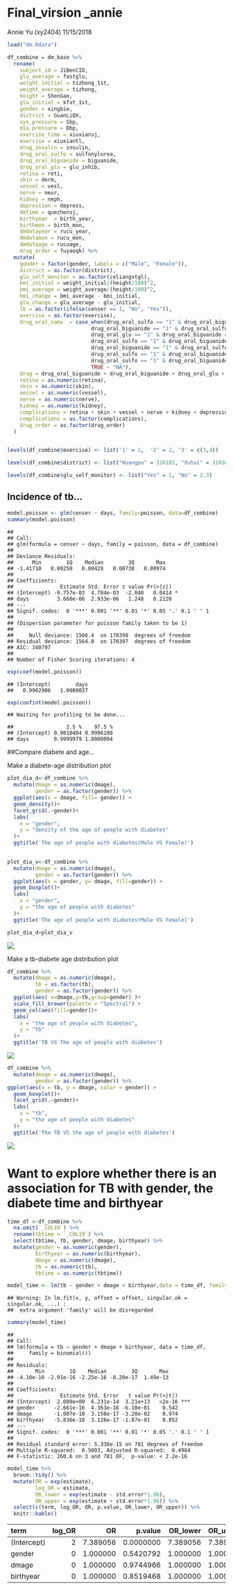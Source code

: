 Final\_virsion \_annie
================
Annie Yu (xy2404)
11/15/2018

``` r
load("dm.Rdata")

df_combine = dm_base %>% 
  rename(
    subject_id = JiBenCID,
    glu_average = fastglu, 
    weight_initial = tizhong_1st, 
    weight_average = tizhong, 
    height = ShenGao, 
    glu_initial = kfxt_1st,
    gender = xingbie,
    district = GuanLiQX,
    sys_pressure = Sbp,
    dia_pressure = Dbp,
    exercise_time = xiuxiansj,
    exercise = xiuxiantl,
    drug_insulin = insulin,
    drug_oral_sulfo = sulfonylurea,
    drug_oral_biguanide = biguanide,
    drug_oral_glu = glu_inhib,
    retina = reti, 
    skin = derm, 
    vessel = vesl, 
    nerve = neur,
    kidney = neph, 
    depression = depress,
    dmtime = quezhensj,
    birthyear  = birth_year,
    birthmon = birth_mon,
    dmdatayear = rucu_year,
    dmdatamon = rucu_mon,
    dmdataage = rucuage,
    drug_order = fuyaoqk) %>% 
  mutate(
    gender = factor(gender, labels = c("Male", "Female")),
    district = as.factor(district),
    glu_self_monitor = as.factor(celiangxtgl),
    bmi_initial = weight_initial/(height/100)^2, 
    bmi_average = weight_average/(height/100)^2, 
    bmi_change = bmi_average - bmi_initial,
    glu_change = glu_average - glu_initial,
    tb = as.factor(ifelse(censer == 1, "No", "Yes")),
    exercise = as.factor(exercise),
    drug_oral_name  = case_when(drug_oral_sulfo == "1" & drug_oral_biguanide == "0" & drug_oral_glu == "0" ~"sulfonylurea",
                           drug_oral_biguanide == "1" & drug_oral_sulfo == "0" & drug_oral_glu == "0" ~ "biguanide",
                           drug_oral_glu == "1" & drug_oral_biguanide == "0" & drug_oral_sulfo == "0" ~ "glu_inhib",
                           drug_oral_sulfo == "1" & drug_oral_biguanide == "1" & drug_oral_glu == "0" ~"sulfonylurea&biguanide",
                           drug_oral_biguanide == "1" & drug_oral_sulfo == "0" & drug_oral_glu == "1" ~ "biguanide&glu_inhib",
                           drug_oral_sulfo == "1" & drug_oral_biguanide == "0" & drug_oral_glu == "1" ~"sulfonylurea&glu_inhib",
                           drug_oral_sulfo == "1" & drug_oral_biguanide == "1" & drug_oral_glu == "1" ~"sulfonylurea&glu_inhib&biguanide",
                           TRUE ~ "NA"),
    drug = drug_oral_biguanide + drug_oral_biguanide + drug_oral_glu + drug_insulin,
    retina = as.numeric(retina),
    skin = as.numeric(skin),
    vessel = as.numeric(vessel),
    nerve = as.numeric(nerve),
    kidney = as.numeric(kidney),
    complications = retina + skin + vessel + nerve + kidney + depression,
    complications = as.factor(complications),
    drug_order = as.factor(drug_order)
  )


levels(df_combine$exercise) <- list('1' = 1,  '2' = 2, '3' = c(3,4))

levels(df_combine$district) <- list("Huangpu" = 310101, "Xuhui" = 310104, "Changning" = 310105, "Jingan" = 310106, "Putuo" = 310107, "Zhabei" = 310108, "Hongkou" = 310109, "Yangpu" = 310110, "Minhang" = 310112, "Baoshan" = 310113,  "Pudong" = c(310115, 10119), "Jiading" = 310114, "Jinshan" = 310116, "Songjiang" = 310117, "Qingpu" = 310118, "Fengxian" = 310120, "Chongming" = 310230)

levels(df_combine$glu_self_monitor) <- list("Yes" = 1, "No" = 2:3)
```

## Incidence of tb…

``` r
model.poisson <- glm(censer ~ days, family=poisson, data=df_combine)
summary(model.poisson)
```

    ## 
    ## Call:
    ## glm(formula = censer ~ days, family = poisson, data = df_combine)
    ## 
    ## Deviance Residuals: 
    ##      Min        1Q    Median        3Q       Max  
    ## -1.41710   0.00250   0.00428   0.00738   0.00974  
    ## 
    ## Coefficients:
    ##               Estimate Std. Error z value Pr(>|z|)  
    ## (Intercept) -9.757e-03  4.784e-03  -2.040   0.0414 *
    ## days         3.660e-06  2.933e-06   1.248   0.2120  
    ## ---
    ## Signif. codes:  0 '***' 0.001 '**' 0.01 '*' 0.05 '.' 0.1 ' ' 1
    ## 
    ## (Dispersion parameter for poisson family taken to be 1)
    ## 
    ##     Null deviance: 1566.4  on 170398  degrees of freedom
    ## Residual deviance: 1564.8  on 170397  degrees of freedom
    ## AIC: 340797
    ## 
    ## Number of Fisher Scoring iterations: 4

``` r
exp(coef(model.poisson))
```

    ## (Intercept)        days 
    ##   0.9902906   1.0000037

``` r
exp(confint(model.poisson))
```

    ## Waiting for profiling to be done...

    ##                 2.5 %    97.5 %
    ## (Intercept) 0.9810404 0.9996108
    ## days        0.9999979 1.0000094

\#\#Compare diabete and age…

Make a diabete-age distribution plot

``` r
plot_dia_d<-df_combine %>% 
  mutate(dmage = as.numeric(dmage),
         gender = as.factor(gender)) %>% 
  ggplot(aes(x = dmage, fill= gender)) +
  geom_density()+
  facet_grid(.~gender)+
  labs(
    x = "gender",
    y = "density of the age of people with diabetes"
  )+
  ggtitle('The age of people with diabetes(Male VS Female)')
  

plot_dia_v<-df_combine %>% 
  mutate(dmage = as.numeric(dmage),
         gender = as.factor(gender)) %>% 
  ggplot(aes(x = gender, y= dmage, fill=gender)) +
  geom_boxplot()+
  labs(
    x = "gender",
    y = "the age of people with diabetes"
  )+
  ggtitle('The age of people with diabetes(Male VS Female)')

plot_dia_d+plot_dia_v
```

![](Annie_final_files/figure-gfm/unnamed-chunk-3-1.png)<!-- -->

Make a tb-diabete age distribution plot

``` r
df_combine %>% 
  mutate(dmage = as.numeric(dmage),
         tb = as.factor(tb),
         gender = as.factor(gender)) %>% 
  ggplot(aes( x=dmage,y=tb,group=gender) )+ 
  scale_fill_brewer(palette = "Spectral") + 
  geom_col(aes(fill=gender))+
  labs(
    x = "the age of people with diabetes",
    y = "tb"
  )+
  ggtitle('TB VS The age of people with diabetes')
```

![](Annie_final_files/figure-gfm/unnamed-chunk-4-1.png)<!-- -->

``` r
df_combine %>% 
  mutate(dmage = as.numeric(dmage),
         gender = as.factor(gender)) %>% 
ggplot(aes(x = tb, y = dmage, color = gender)) +
  geom_boxplot()+
  facet_grid(.~gender)+
  labs(
    x = "tb",
    y = "the age of people with diabetes"
  )+
  ggtitle('The TB VS the age of people with diabetes')
```

![](Annie_final_files/figure-gfm/unnamed-chunk-4-2.png)<!-- -->

# Want to explore whether there is an association for TB with gender, the diabete time and birthyear

``` r
time_df <-df_combine %>% 
  na.omit(`_COL19`) %>% 
  rename(tbtime = `_COL19`) %>% 
  select(tbtime, tb, gender, dmage, birthyear) %>% 
  mutate(gender = as.numeric(gender),
         birthyear = as.numeric(birthyear), 
         dmage = as.numeric(dmage),
         tb = as.numeric(tb),
         tbtime = as.numeric(tbtime))

model_time <- lm(tb ~ gender + dmage + birthyear,data = time_df, family = binomial())
```

    ## Warning: In lm.fit(x, y, offset = offset, singular.ok = singular.ok, ...) :
    ##  extra argument 'family' will be disregarded

``` r
summary(model_time)
```

    ## 
    ## Call:
    ## lm(formula = tb ~ gender + dmage + birthyear, data = time_df, 
    ##     family = binomial())
    ## 
    ## Residuals:
    ##       Min        1Q    Median        3Q       Max 
    ## -4.10e-16 -2.91e-16 -2.25e-16 -8.20e-17  1.49e-13 
    ## 
    ## Coefficients:
    ##               Estimate Std. Error   t value Pr(>|t|)    
    ## (Intercept)  2.000e+00  6.231e-14  3.21e+13   <2e-16 ***
    ## gender      -2.661e-16  4.363e-16 -6.10e-01    0.542    
    ## dmage       -1.007e-18  3.150e-17 -3.20e-02    0.974    
    ## birthyear   -5.836e-18  3.126e-17 -1.87e-01    0.852    
    ## ---
    ## Signif. codes:  0 '***' 0.001 '**' 0.01 '*' 0.05 '.' 0.1 ' ' 1
    ## 
    ## Residual standard error: 5.338e-15 on 781 degrees of freedom
    ## Multiple R-squared:  0.5003, Adjusted R-squared:  0.4984 
    ## F-statistic: 260.6 on 3 and 781 DF,  p-value: < 2.2e-16

``` r
model_time %>% 
  broom::tidy() %>% 
  mutate(OR = exp(estimate),
         log_OR = estimate,
         OR_lower = exp(estimate - std.error*1.96),
         OR_upper = exp(estimate + std.error*1.96)) %>% 
  select(c(term, log_OR, OR, p.value, OR_lower, OR_upper)) %>% 
  knitr::kable()
```

| term        | log\_OR |       OR |   p.value | OR\_lower | OR\_upper |
| :---------- | ------: | -------: | --------: | --------: | --------: |
| (Intercept) |       2 | 7.389056 | 0.0000000 |  7.389056 |  7.389056 |
| gender      |       0 | 1.000000 | 0.5420792 |  1.000000 |  1.000000 |
| dmage       |       0 | 1.000000 | 0.9744966 |  1.000000 |  1.000000 |
| birthyear   |       0 | 1.000000 | 0.8519468 |  1.000000 |  1.000000 |
